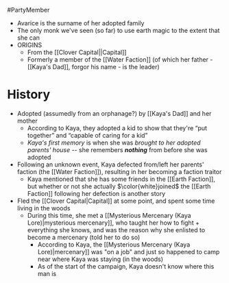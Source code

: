 #PartyMember 
- Avarice is the surname of her adopted family
- The only monk we've seen (so far) to use earth magic to the extent that she can
- ORIGINS
	- From the [[Clover Capital||Capital]]
	- Formerly a member of the [[Water Faction]] (of which her father - [[Kaya's Dad]], forgor his name - is the leader)

# History
- Adopted (assumedly from an orphanage?) by [[Kaya's Dad]] and her mother
	- According to Kaya, they adopted a kid to show that they're “put together” and “capable of caring for a kid”
	- *Kaya's first memory* is when she was *brought to her adopted parents' house* -- she remembers ***nothing*** from before she was adopted
- Following an unknown event, Kaya defected from/left her parents' faction (the [[Water Faction]]), resulting in her becoming a faction traitor
	- Kaya mentioned that she has some friends in the [[Earth Faction]], but whether or not she actually $\color{white}joined$ the [[Earth Faction]] following her defection is another story
- Fled the [[Clover Capital|Capital]] at some point, and spent some time living in the woods
	- During this time, she met a [[Mysterious Mercenary (Kaya Lore)|mysterious mercenary]], who taught her how to fight + everything she knows, and was the reason why she enlisted to become a mercenary (told her to do so)
		- According to Kaya, the [[Mysterious Mercenary (Kaya Lore)|mercenary]] was "on a job" and just so happened to camp near where Kaya was staying (in the woods)
		- As of the start of the campaign, Kaya doesn't know where this man is